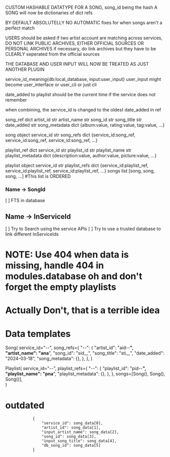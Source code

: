 
CUSTOM HASHABLE DATATYPE FOR A SONG, song_id being the hash
A SONG will now be dictionaries of dict refs

BY DEFAULT ABSOLUTELLY NO AUTOMATIC fixes for when songs aren't a perfect match 

USERS should be asked if two artist account are matching across services, DO NOT LINK PUBLIC ARCHIVES, EITHER OFFICIAL SOURCES OR PERSONAL ARCHIVES
if necessary, do link archives but they have to be CLEARLY seperated from the official sources

THE DATABASE AND USER INPUT WILL NOW BE TREATED AS JUST ANOTHER PLUGIN

service_id_meaning{db:local_database, input:user_input}
user_input might become user_interface or user_cli or just cli

date_added to playlist should be the current time if the service does not remember

when combining, the service_id is changed to the oldest date_added in ref

song_ref dict
    artist_id str
    artist_name str
    song_id str
    song_title str
    date_added str
    song_metadata dict {album:value, rating:value, tag:value, ...}

song object
    service_id str
    song_refs dict {service_id:song_ref, service_id:song_ref, service_id:song_ref, ...}

playlist_ref dict
    service_id str
    playlist_id str
    playlist_name str
    playlist_metadata dict {description:value, author:value, picture:value, ...}

playlist object
    service_id str
    playlist_refs dict {service_id:playlist_ref, service_id:playlist_ref, service_id:playlist_ref, ...}
    songs list [song, song, song, ...]  #This list is ORDERED


                



### Name -> SongId
[ ] FTS in database

## Name -> InServiceId
[ ] Try to Search using the service APIs
[ ] Try to use a trusted database to link different InServiceIds


# NOTE: Use 404 when data is missing, handle 404 in modules.database oh and don't forget the empty playlists
# Actually Don't, that is a terrible idea

# Data templates

Song(
    service_id="--",
    song_refs={
        "--": {
            "artist_id": "aid--__",
            "artist_name": "ana__",
            "song_id": "sid__",
            "song_title": "sti__",
            "date_added": "2024-03-18",
            "song_metadata": {},
        },
    },
)

Playlist(
    service_id="--",
    playlist_refs={
        "--": {
            "playlist_id": "pid--__",
            "playlist_name": "pna__",
            "playlist_metadata": {},
        },
    },
   songs=[Song(), Song(), Song()],  
)

# outdated


                {
                    "service_id": song_data[0],
                    "artist_id": song_data[1],
                    "input_artist_name": song_data[2],
                    "song_id": song_data[3],
                    "input_song_title": song_data[4],
                    "db_song_id": song_data[5]
                }

